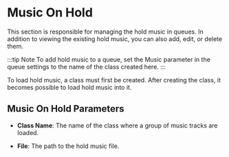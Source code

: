 # Music On Hold

This section is responsible for managing the hold music in queues. In addition to viewing the existing hold music, you can also add, edit, or delete them.

:::tip Note
To add hold music to a queue, set the Music parameter in the queue settings to the name of the class created here.
:::

To load hold music, a class must first be created. After creating the class, it becomes possible to load hold music into it.

## Music On Hold Parameters

- **Class Name**: The name of the class where a group of music tracks are loaded.

- **File**: The path to the hold music file.
